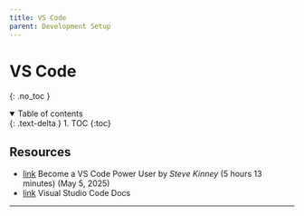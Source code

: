```yaml
---
title: VS Code
parent: Development Setup
---
```


<!-- prettier-ignore-start -->

# VS Code

{: .no_toc }

<details open markdown="block">
  <summary>
    Table of contents
  </summary>
  {: .text-delta }
1. TOC
{:toc}
</details>

## Resources

-   [link](https://frontendmasters.com/courses/vs-code-v2/) Become a VS Code Power User by _Steve Kinney_ (5 hours 13 minutes) (May 5, 2025)
-   [link](https://code.visualstudio.com/docs) Visual Studio Code Docs

---

